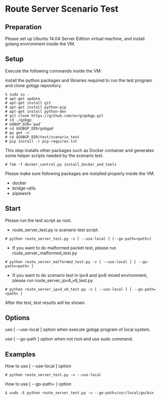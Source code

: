 Route Server Scenario Test
========================

Preparation
-----------
Please set up Ubuntu 14.04 Server Edition virtual machine,
and install golang environment inside the VM.

Setup
-----
Execute the following commands inside the VM:

install the python packages and libraries required to run the test program and clone gobgp repository.
```
% sudo su -
# apt-get update
# apt-get install git
# apt-get install python-pip
# apt-get install python-dev
# git clone https://github.com/osrg/gobgp.git
# cd ./gobgp
# GOBGP_DIR=`pwd`
# cd $GOBGP_DIR/gobgpd
# go get -v
# cd $GOBGP_DIR/test/scenario_test
# pip install -r pip-requires.txt
```


This step installs other packages such as Docker container and generates some helper scripts needed by the scenario test.
```
# fab -f docker_control.py install_docker_and_tools

```

Please make sure following packages are installed properly inside the VM.

 * docker
 * bridge-utils
 * pipework


Start
-----
Please run the test script as root.

 * route_server_test.py is scenario test script.
```
# python route_server_test.py -v [ --use-local ] [--go-path=<path>]

```


 * If you want to do malformed packet test, please run route_server_malformed_test.py
```
# python route_server_malformed_test.py -v [ --use-local ] [ --go-path=<path> ]

```

- If you want to do scenario test in ipv4 and ipv6 mixed environment, please run route_server_ipv4_v6_test.py
```
# python route_server_ipv4_v6_test.py -v [ --use-local ] [ --go-path=<path> ]

```


After the test, test results will be shown.

Options
-----
 use [ --use-local ] option when execute gobgp program of local system.

 use [ --go-path ] option when not root and use sudo command.


Examples
-----
 How to use [ --use-local ] option
```
# python route_server_test.py -v --use-local
```

 How to use [ --go-path=<path> ] option
```
$ sudo -E python route_server_test.py -v --go-path=/usr/local/go/bin
```